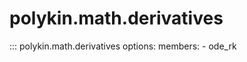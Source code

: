 # polykin.math.derivatives

::: polykin.math.derivatives
    options:
        members:
            - ode_rk
